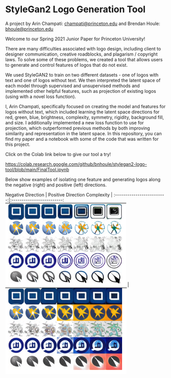 # StyleGan2 Logo Generation Tool
A project by Arin Champati: champati@princeton.edu and Brendan Houle: bhoule@princeton.edu

Welcome to our Spring 2021 Junior Paper for Princeton University!

There are many difficulties associated with logo design, including client to designer communication, creative roadblocks, and plagarism / copyright laws. To solve some of these problems, we created a tool that allows users to generate and control features of logos that do not exist.

We used StyleGAN2 to train on two different datasets - one of logos with text and one of logos without text. We then interpreted the latent space of each model through supervised and unsupervised methods and implemented other helpful features, such as projection of existing logos (using with a novel loss function).

I, Arin Champati, specifically focused on creating the model and features for logos without text, which included learning the latent space directions for red, green, blue, brightness, complexity, symmetry, rigidity, background fill, and size. I additionally implemented a new loss function to use for projection, which outperformed previous methods by both improving similarity and representation in the latent space. In this repository, you can find my paper and a notebook with some of the code that was written for this project. 

Click on the Colab link below to give our tool a try!

https://colab.research.google.com/github/bnhoule/stylegan2-logo-tool/blob/main/FinalTool.ipynb

Below show examples of isolating one feature and generating logos along the negative (right) and positive (left) directions.

Negative Direction         |  Positive Direction
Complexity                 |
:-------------------------:|:-------------------------:
![Alt text](example_images/fill_negative.png?raw=true)  |  ![Alt text](example_images/fill_positive.png?raw=true)
